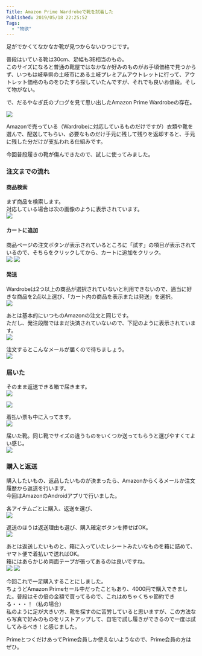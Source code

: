 ```yaml
---
Title: Amazon Prime Wardrobeで靴を試着した
Published: 2019/05/18 22:25:52
Tags:
  - "物欲"
---
```

足がでかくてなかなか靴が見つからないひつじです。  

普段はいている靴は30cm、足幅も3E相当のもの。  
このサイズになると普通の靴屋ではなかなか好みのものがお手頃価格で見つからず、いつもは岐阜県の土岐市にある土岐プレミアムアウトレットに行って、アウトレット価格のものをひたすら探していたんですが、それでも良いお値段。そして物がない。  

で、だるやなぎ氏のブログを見て思い出したAmazon Prime Wardrobeの存在。  
<?# OEmbed "https://blog.daruyanagi.jp/entry/2019/03/30/012232" /?>

![](20190513124200.png) 

Amazonで売っている（Wardrobeに対応しているものだけですが）衣類や靴を選んで、配送してもらい、必要なものだけ手元に残して残りを返却すると、手元に残した分だけが支払われる仕組みです。  

今回普段履きの靴が傷んできたので、試しに使ってみました。  



### 注文までの流れ  
####  商品検索  
まず商品を検索します。  
対応している場合は次の画像のように表示されています。  
![](20190513124734.png) 

####  カートに追加 
商品ページの注文ボタンが表示されているところに「試す」の項目が表示されているので、そちらをクリックしてから、カートに追加をクリック。    
![](20190513124847.png) 
![](20190513124942.png) 

####  発送 
Wardrobeは2つ以上の商品が選択されていないと利用できないので、適当に好きな商品を2点以上選び、「カート内の商品を表示または発送」を選択。  
![](20190513124221.png) 

あとは基本的にいつものAmazonの注文と同じです。  
ただし、発注段階ではまだ決済されていないので、下記のように表示されています。  
![](20190513124312.png) 

注文するとこんなメールが届くので待ちましょう。  
![](20190513125957.png) 

### 届いた  

そのまま返送できる箱で届きます。  
![](20190518215807.jpg) 

![](20190518220033.jpg) 

着払い票も中に入ってます。  
![](20190518220252.jpg) 

届いた靴。同じ靴でサイズの違うものをいくつか送ってもらうと選びやすくてよい感じ。  
![](20190518220320.jpg) 

### 購入と返送  

購入したいもの、返品したいものが決まったら、Amazonからくるメールか注文履歴から返送を行います。  
今回はAmazonのAndroidアプリで行いました。  

各アイテムごとに購入、返送を選び、  
![](20190518220330.jpg) 


返送のほうは返送理由も選び、購入確定ボタンを押せばOK。  
![](20190518220335.jpg) 

あとは返送したいものと、箱に入っていたレシートみたいなものを箱に詰めて、ヤマト便で着払いで送ればOK。  
箱にはあらかじめ両面テープが張ってあるのは良いですね。  
![](20190518220018.jpg) 
![](20190518220024.jpg) 


今回これで一足購入することにしました。  
ちょうどAmazon Primeセール中だったこともあり、4000円で購入できました。普段はその倍の金額で買ってるので、これはめちゃくちゃ節約できる・・・！（私の場合）  
私のように足が大きい方、靴を探すのに苦労していると思いますが、この方法なら写真で好みのものをリストアップして、自宅で試し履きができるので一度は試してみるべき！と感じました。  

PrimeとつくだけあってPrime会員しか使えないようなので、Prime会員の方はぜひ。  





